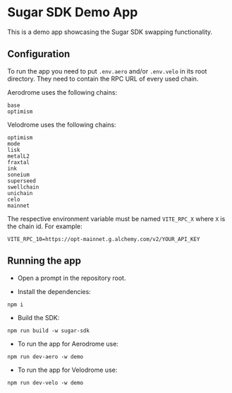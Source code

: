 # Sugar SDK Demo App

This is a demo app showcasing the Sugar SDK swapping functionality.

## Configuration

To run the app you need to put `.env.aero` and/or `.env.velo` in its root directory. They need to contain the RPC URL of every used chain.

Aerodrome uses the following chains:

```
base
optimism
```

Velodrome uses the following chains:

```
optimism
mode
lisk
metalL2
fraxtal
ink
soneium
superseed
swellchain
unichain
celo
mainnet
```

The respective environment variable must be named `VITE_RPC_X` where `X` is the chain id. For example:

```
VITE_RPC_10=https://opt-mainnet.g.alchemy.com/v2/YOUR_API_KEY
```

## Running the app

- Open a prompt in the repository root.

- Install the dependencies:

```shell
npm i
```

- Build the SDK:

```shell
npm run build -w sugar-sdk
```

- To run the app for Aerodrome use:

```shell
npm run dev-aero -w demo
```

- To run the app for Velodrome use:

```shell
npm run dev-velo -w demo
```
